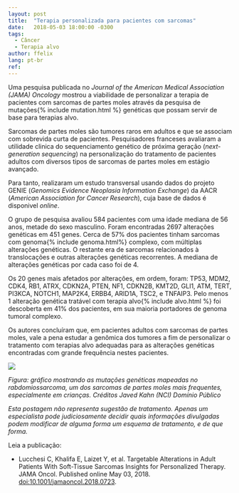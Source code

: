 ```yaml
---
layout: post
title:  "Terapia personalizada para pacientes com sarcomas"
date:   2018-05-03 18:00:00 -0300
tags:
  - Câncer
  - Terapia alvo
author: ffelix
lang: pt-br
ref:
---
```

Uma pesquisa publicada no  _Journal of the American Medical Association (JAMA) Oncology_ mostrou a viabilidade de personalizar a terapia de pacientes com sarcomas de partes moles através da pesquisa de mutações{% include mutation.html %} genéticas que possam servir de base para terapias alvo.
<!--more-->

Sarcomas de partes moles são tumores raros em adultos e que se associam com sobrevida curta de pacientes. Pesquisadores franceses avaliaram a utilidade clinica do sequenciamento genético de próxima geração (_next-generation sequencing_) na personalização do tratamento de pacientes adultos com diversos tipos de sarcomas de partes moles em estágio avançado.

Para tanto, realizaram um estudo transversal usando dados do projeto GENIE (_Genomics Evidence Neoplasia Information Exchange_) da AACR (_American Association for Cancer Research_), cuja base de dados é disponivel _online_.

O grupo de pesquisa avaliou 584 pacientes com uma idade mediana de 56 anos, metade do sexo masculino. Foram encontradas 2697 alterações genéticas em 451 genes. Cerca de 57% dos pacientes tinham sarcomas com genoma{% include genoma.html%} complexo, com múltiplas alterações genéticas. O restante era de sarcomas relacionados à translocações e outras alterações genéticas recorrentes. A mediana de alterações genéticas por cada caso foi de 4.

Os 20 genes mais afetados por alterações, em ordem, foram: TP53, MDM2, CDK4, RB1, ATRX, CDKN2A, PTEN, NF1, CDKN2B, KMT2D, GLI1, ATM, TERT, PI3KCA, NOTCH1, MAP2K4, ERBB4, ARID1A, TSC2, e TNFAIP3. Pelo menos 1 alteração genética tratável com terapia alvo{% include alvo.html %} foi descoberta em 41% dos pacientes, em sua maioria portadores de genoma tumoral complexo.

Os autores concluíram que, em pacientes adultos com sarcomas de partes moles, vale a pena estudar a genômica dos tumores a fim de personalizar o tratamento com terapias alvo adequadas para as alterações genéticas encontradas com grande frequência nestes pacientes.

![](https://visualsonline.cancer.gov/retrieve.cfm?imageid=9817&dpi=150&fileformat=gif)

_Figura: gráfico mostrando as mutações genéticas mapeadas no rabdomiossarcoma, um dos sarcomas de partes moles mais frequentes, especialmente em crianças. Créditos Javed Kahn (NCI) Domínio Público_

_Esta postagem não representa sugestão de tratamento. Apenas um especialista pode judiciosamente decidir quais informações divulgadas podem modificar de alguma forma um esquema de tratamento, e de que forma._

Leia a publicação:
- Lucchesi C, Khalifa E, Laizet Y, et al. Targetable Alterations in Adult Patients With Soft-Tissue Sarcomas Insights for Personalized Therapy. JAMA Oncol. Published online May 03, 2018. [doi:10.1001/jamaoncol.2018.0723](http://doi.org/10.1001/jamaoncol.2018.0723).
